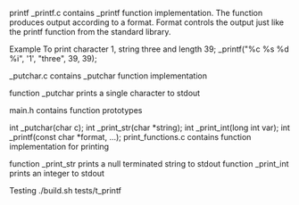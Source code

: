 printf
_printf.c
contains _printf function implementation. The function produces output according to a format. Format controls the output just like the printf function from the standard library.

Example
To print character 1, string three and length 39;
_printf("%c %s %d %i", '1', "three", 39, 39);

_putchar.c
contains _putchar function implementation

function _putchar prints a single character to stdout

main.h
contains function prototypes

int _putchar(char c);
int _print_str(char *string);
int _print_int(long int var);
int _printf(const char *format, ...);
print_functions.c
contains function implementation for printing

function _print_str prints a null terminated string to stdout function _print_int prints an integer to stdout

Testing
./build.sh
tests/t_printf
